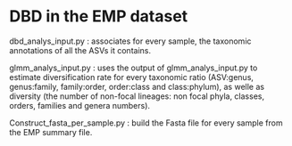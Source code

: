 # DBD in the EMP dataset

dbd_analys_input.py : associates for every sample, the taxonomic annotations of all the ASVs it contains. 

glmm_analys_input.py : uses the output of glmm_analys_input.py to estimate diversification rate for every taxonomic ratio (ASV:genus, genus:family, family:order, order:class and class:phylum), as welle as diversity (the number of non-focal lineages: non focal phyla, classes, orders, families and genera numbers).

Construct_fasta_per_sample.py : build the Fasta file for every sample from the EMP summary file. 
